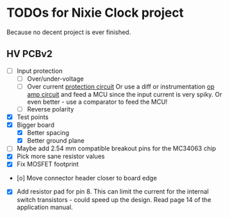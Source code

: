 # TODOs for Nixie Clock project
Because no decent project is ever finished.

## HV PCBv2
- [ ] Input protection
    - [ ] Over/under-voltage
    - [ ] Over current [protection circuit](http://electronicdesign.com/power/simple-current-limiter-and-power-switch-offer-overcurrent-protection)
    Or use a diff or instrumentation [op amp circuit](http://www.electronics-tutorials.ws/opamp/opamp_5.html) and feed a MCU since the input current is very spiky.
    Or even better - use a comparator to feed the MCU!
    - [ ] Reverse polarity
- [x] Test points
- [x] Bigger board
    - [x] Better spacing
    - [x] Better ground plane
- [ ] Maybe add 2.54 mm compatible breakout pins for the MC34063 chip
- [x] Pick more sane resistor values
- [x] Fix MOSFET footprint
- [o] Move connector header closer to board edge
- [x] Add resistor pad for pin 8. This can limit the current for the internal switch transistors - could speed up the design. Read page 14 of the application manual.

